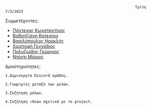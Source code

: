                                                               Τρίτη 7/3/2023                                                            

Συμμετέχοντες:
* [Πάντενας Κωνσταντίνος](https://github.com/acin4)
* [Βαβατζιάνη Κατερίνα](https://github.com/cathv99)
* [Βασιλόπουλος Ηρακλής](https://github.com/IraklisVas)
* [Χριστοφή Γεννάδιος](https://github.com/Gennadios15)
* [Πολυζωίδης Γεώργιος](https://github.com/georgepol01)
* [Ντόστι Μάριος](https://github.com/mariossD)

Δραστηριότητες:

    1.Δημιουργία Discord ομάδας.

    2.Γνωριμίες μεταξύ των μελών.

    3.Συζήτηση ρόλων.

    4.Συζήτηση ιδεών σχετικά με το project.
